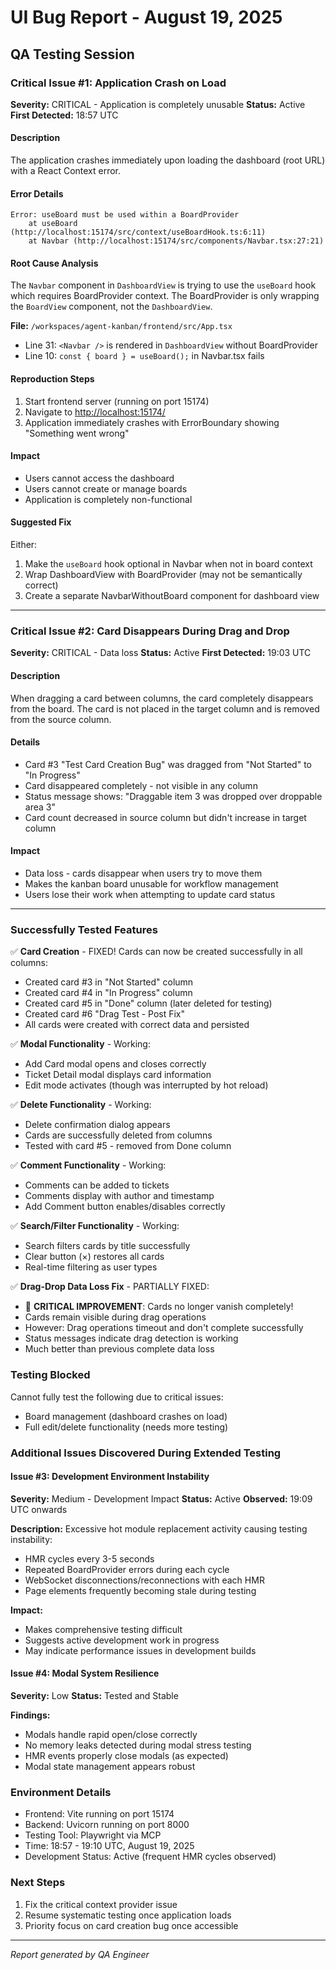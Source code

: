 # UI Bug Report - August 19, 2025

## QA Testing Session

### Critical Issue #1: Application Crash on Load

**Severity:** CRITICAL - Application is completely unusable
**Status:** Active
**First Detected:** 18:57 UTC

#### Description

The application crashes immediately upon loading the dashboard (root URL) with a React Context error.

#### Error Details

```
Error: useBoard must be used within a BoardProvider
    at useBoard (http://localhost:15174/src/context/useBoardHook.ts:6:11)
    at Navbar (http://localhost:15174/src/components/Navbar.tsx:27:21)
```

#### Root Cause Analysis

The `Navbar` component in `DashboardView` is trying to use the `useBoard` hook which requires BoardProvider context. The BoardProvider is only wrapping the `BoardView` component, not the `DashboardView`.

**File:** `/workspaces/agent-kanban/frontend/src/App.tsx`

- Line 31: `<Navbar />` is rendered in `DashboardView` without BoardProvider
- Line 10: `const { board } = useBoard();` in Navbar.tsx fails

#### Reproduction Steps

1. Start frontend server (running on port 15174)
2. Navigate to <http://localhost:15174/>
3. Application immediately crashes with ErrorBoundary showing "Something went wrong"

#### Impact

- Users cannot access the dashboard
- Users cannot create or manage boards
- Application is completely non-functional

#### Suggested Fix

Either:

1. Make the `useBoard` hook optional in Navbar when not in board context
2. Wrap DashboardView with BoardProvider (may not be semantically correct)
3. Create a separate NavbarWithoutBoard component for dashboard view

---

### Critical Issue #2: Card Disappears During Drag and Drop

**Severity:** CRITICAL - Data loss
**Status:** Active
**First Detected:** 19:03 UTC

#### Description

When dragging a card between columns, the card completely disappears from the board. The card is not placed in the target column and is removed from the source column.

#### Details

- Card #3 "Test Card Creation Bug" was dragged from "Not Started" to "In Progress"
- Card disappeared completely - not visible in any column
- Status message shows: "Draggable item 3 was dropped over droppable area 3"
- Card count decreased in source column but didn't increase in target column

#### Impact

- Data loss - cards disappear when users try to move them
- Makes the kanban board unusable for workflow management
- Users lose their work when attempting to update card status

---

### Successfully Tested Features

✅ **Card Creation** - FIXED! Cards can now be created successfully in all columns:

- Created card #3 in "Not Started" column
- Created card #4 in "In Progress" column
- Created card #5 in "Done" column (later deleted for testing)
- Created card #6 "Drag Test - Post Fix"
- All cards were created with correct data and persisted

✅ **Modal Functionality** - Working:

- Add Card modal opens and closes correctly
- Ticket Detail modal displays card information
- Edit mode activates (though was interrupted by hot reload)

✅ **Delete Functionality** - Working:

- Delete confirmation dialog appears
- Cards are successfully deleted from columns
- Tested with card #5 - removed from Done column

✅ **Comment Functionality** - Working:

- Comments can be added to tickets
- Comments display with author and timestamp
- Add Comment button enables/disables correctly

✅ **Search/Filter Functionality** - Working:

- Search filters cards by title successfully
- Clear button (×) restores all cards
- Real-time filtering as user types

✅ **Drag-Drop Data Loss Fix** - PARTIALLY FIXED:

- 🎯 **CRITICAL IMPROVEMENT**: Cards no longer vanish completely!
- Cards remain visible during drag operations
- However: Drag operations timeout and don't complete successfully
- Status messages indicate drag detection is working
- Much better than previous complete data loss

### Testing Blocked

Cannot fully test the following due to critical issues:

- Board management (dashboard crashes on load)
- Full edit/delete functionality (needs more testing)

### Additional Issues Discovered During Extended Testing

#### Issue #3: Development Environment Instability

**Severity:** Medium - Development Impact
**Status:** Active
**Observed:** 19:09 UTC onwards

**Description:**
Excessive hot module replacement activity causing testing instability:

- HMR cycles every 3-5 seconds
- Repeated BoardProvider errors during each cycle
- WebSocket disconnections/reconnections with each HMR
- Page elements frequently becoming stale during testing

**Impact:**

- Makes comprehensive testing difficult
- Suggests active development work in progress
- May indicate performance issues in development builds

#### Issue #4: Modal System Resilience

**Severity:** Low
**Status:** Tested and Stable

**Findings:**

- Modals handle rapid open/close correctly
- No memory leaks detected during modal stress testing
- HMR events properly close modals (as expected)
- Modal state management appears robust

### Environment Details

- Frontend: Vite running on port 15174
- Backend: Uvicorn running on port 8000
- Testing Tool: Playwright via MCP
- Time: 18:57 - 19:10 UTC, August 19, 2025
- Development Status: Active (frequent HMR cycles observed)

### Next Steps

1. Fix the critical context provider issue
2. Resume systematic testing once application loads
3. Priority focus on card creation bug once accessible

---
*Report generated by QA Engineer*
